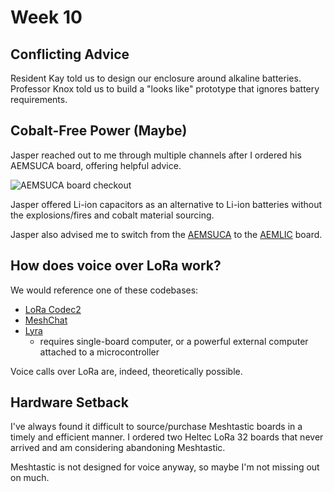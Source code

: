 # Week 10

## Conflicting Advice

Resident Kay told us to design our enclosure around alkaline batteries. Professor Knox told us to build a "looks like" prototype that ignores battery requirements.

## Cobalt-Free Power (Maybe)

Jasper reached out to me through multiple channels after I ordered his AEMSUCA board, offering helpful advice.

![AEMSUCA board checkout](https://enderversing.github.io/itp-blog/assets/img/energy/week9/aemsuca.png)

Jasper offered Li-ion capacitors as an alternative to Li-ion batteries without the explosions/fires and cobalt material sourcing. 

Jasper also advised me to switch from the [AEMSUCA](https://www.tindie.com/products/jaspersikken/solar-harvesting-into-supercapacitors/) to the [AEMLIC](https://www.tindie.com/products/jaspersikken/solar-harvesting-into-lithium-ion-capacitor/) board.

## How does voice over LoRa work?

We would reference one of these codebases:
* [LoRa Codec2](https://github.com/dudmuck/lora_codec2)
* [MeshChat](com/liamcottle/reticulum-meshchat)
* [Lyra](https://github.com/google/lyra)
  * requires single-board computer, or a powerful external computer attached to a microcontroller

Voice calls over LoRa are, indeed, theoretically possible.

## Hardware Setback

I've always found it difficult to source/purchase Meshtastic boards in a timely and efficient manner. I ordered two Heltec LoRa 32 boards that never arrived and am considering abandoning Meshtastic. 

Meshtastic is not designed for voice anyway, so maybe I'm not missing out on much.
